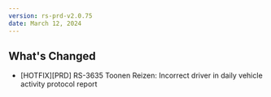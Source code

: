 ```yaml
---
version: rs-prd-v2.0.75
date: March 12, 2024
---
```


## What's Changed
* [HOTFIX][PRD] RS-3635 Toonen Reizen: Incorrect driver in daily vehicle activity protocol report